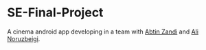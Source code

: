 # SE-Final-Project
A cinema android app developing in a team with [Abtin Zandi](https://github.com/Abtinz) and [Ali Noruzbeigi](https://github.com/Ali-Noroozbeigy).
